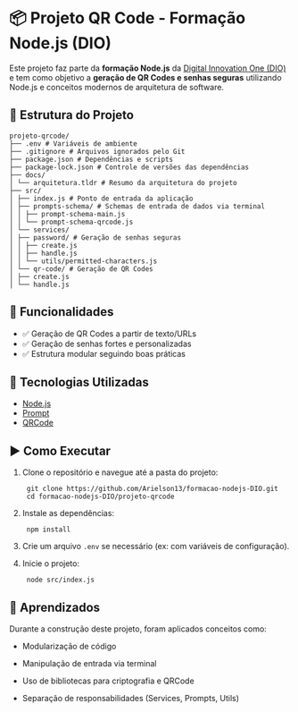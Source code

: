 # 📦 Projeto QR Code - Formação Node.js (DIO)

Este projeto faz parte da **formação Node.js** da [Digital Innovation One (DIO)](https://www.dio.me/) e tem como objetivo a **geração de QR Codes e senhas seguras** utilizando Node.js e conceitos modernos de arquitetura de software.


## 📁 Estrutura do Projeto

    projeto-qrcode/
    ├── .env # Variáveis de ambiente
    ├── .gitignore # Arquivos ignorados pelo Git
    ├── package.json # Dependências e scripts
    ├── package-lock.json # Controle de versões das dependências
    ├── docs/
    │ └── arquitetura.tldr # Resumo da arquitetura do projeto
    ├── src/
    │ ├── index.js # Ponto de entrada da aplicação
    │ ├── prompts-schema/ # Schemas de entrada de dados via terminal
    │ │ ├── prompt-schema-main.js
    │ │ └── prompt-schema-qrcode.js
    │ └── services/
    │ ├── password/ # Geração de senhas seguras
    │ │ ├── create.js
    │ │ ├── handle.js
    │ │ └── utils/permitted-characters.js
    │ └── qr-code/ # Geração de QR Codes
    │ ├── create.js
    │ └── handle.js


## 🚀 Funcionalidades

- ✅ Geração de QR Codes a partir de texto/URLs
- ✅ Geração de senhas fortes e personalizadas
- ✅ Estrutura modular seguindo boas práticas

## 🔧 Tecnologias Utilizadas

- [Node.js](https://nodejs.org/)
- [Prompt](https://www.npmjs.com/package/prompt)
- [QRCode](https://www.npmjs.com/package/qrcode)

## ▶️ Como Executar

1. Clone o repositório e navegue até a pasta do projeto:

        git clone https://github.com/Arielson13/formacao-nodejs-DIO.git
        cd formacao-nodejs-DIO/projeto-qrcode

2. Instale as dependências:

        npm install
3. Crie um arquivo `.env` se necessário (ex: com variáveis de configuração).
4. Inicie o projeto:

        node src/index.js

## 🧠 Aprendizados
Durante a construção deste projeto, foram aplicados conceitos como:

- Modularização de código

- Manipulação de entrada via terminal

- Uso de bibliotecas para criptografia e QRCode

- Separação de responsabilidades (Services, Prompts, Utils)



